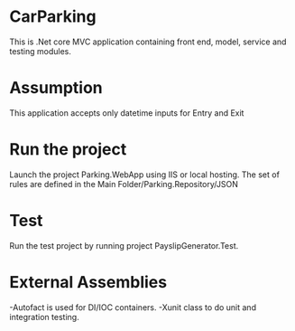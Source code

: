 # CarParking
This is .Net core MVC application containing front end, model, service and testing modules.

# Assumption
This application accepts only datetime inputs for Entry and Exit


# Run the project
Launch the project Parking.WebApp using IIS or local hosting.
The set of rules are defined in the Main Folder/Parking.Repository/JSON

# Test 
Run the test project by running project PayslipGenerator.Test.

# External Assemblies

-Autofact is used for DI/IOC containers.
-Xunit class to do unit and integration testing.



